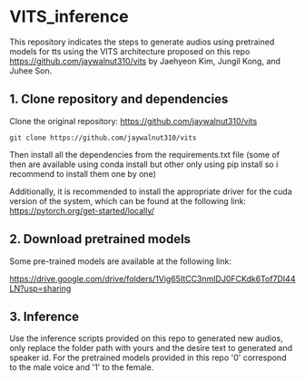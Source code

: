 # VITS_inference
This repository indicates the steps to generate audios using pretrained models for tts using the VITS architecture proposed on this repo https://github.com/jaywalnut310/vits by Jaehyeon Kim, Jungil Kong, and Juhee Son.

## 1. Clone repository and dependencies
Clone the original repository: https://github.com/jaywalnut310/vits

``git clone https://github.com/jaywalnut310/vits``

Then install all the dependencies from the requirements.txt file (some of then are available using conda install but other only using pip install so i recommend to install them one by one)

Additionally, it is recommended to install the appropriate driver for the cuda version of the system, which can be found at the following link: https://pytorch.org/get-started/locally/

## 2. Download pretrained models

Some pre-trained models are available at the following link:

https://drive.google.com/drive/folders/1Vig65ItCC3nmIDJ0FCKdk6Tof7DI44LN?usp=sharing

## 3. Inference

Use the inference scripts provided on this repo to generated new audios, only replace the folder path with yours and the desire text to generated and speaker id.
For the pretrained models provided in this repo '0' correspond to the male voice and '1' to the female.

